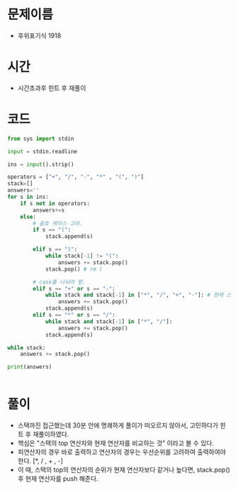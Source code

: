 # 문제이름
- 후위표기식 1918

# 시간 
- 시간초과후 힌트 후 재풀이


# 코드
```python
from sys import stdin

input = stdin.readline

ins = input().strip()

operators = ["+", "/", "-", "*" , "(", ")"]
stack=[]
answers=''
for s in ins:
    if s not in operators:
        answers+=s
    else:
        # 괄호 케이스 고려.
        if s == "(":
            stack.append(s)

        elif s == ")":
            while stack[-1] != "(":
                answers += stack.pop()
            stack.pop() # rm (

        # case를 나눠야 함. 
        elif s == "+" or s == "-":
            while stack and stack[-1] in ["*", "/", "+", "-"]: # 현재 스택 -1이 높거나 같을 경우
                answers += stack.pop()
            stack.append(s)
        elif s == "*" or s == "/":
            while stack and stack[-1] in ["*", "/"]:
                answers += stack.pop()
            stack.append(s)

while stack:
    answers += stack.pop()

print(answers)
        
```

# 풀이
- 스택까진 접근했는데 30분 안에 명쾌하게 풀이가 떠오르지 않아서, 고민하다가 힌트 후 재풀이하였다. 
- 핵심은 "스택의 top 연산자와 현재 연산자를 비교하는 것" 이라고 볼 수 있다.
- 피연산자의 경우 바로 출력하고 연산자의 경우는 우선순위를 고려하여 출력하여야 한다. 
[*, / , + , -]
- 이 때, 스택의 top의 연산자의 순위가 현재 연산자보다 같거나 높다면, stack.pop() 후 현재 연산자를 push 해준다. 

